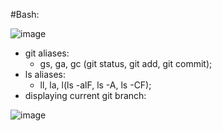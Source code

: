 #Bash:

![image](https://github.com/user-attachments/assets/6c59efb0-738c-403c-ad35-4d5c5de50e54)
- git aliases:
    - gs, ga, gc (git status, git add, git commit);
- ls aliases:
    - ll, la, l(ls -alF, ls -A, ls -CF);
- displaying current git branch:

![image](https://github.com/user-attachments/assets/7020a596-74eb-4714-bb06-7c0f4ac54a22)

